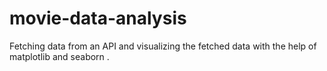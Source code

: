 # movie-data-analysis
Fetching data from an API and visualizing the fetched data with the help of matplotlib and seaborn .

